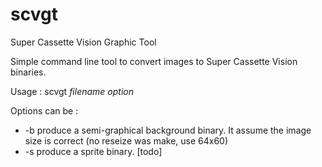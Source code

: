 # scvgt
 Super Cassette Vision Graphic Tool
 
 Simple command line tool to convert images to Super Cassette Vision binaries.
 
 Usage : scvgt _filename_ _option_
 
 Options can be :
 - -b produce a semi-graphical background binary. It assume the image size is correct (no reseize was make, use 64x60)
 - -s produce a sprite binary. [todo]
 